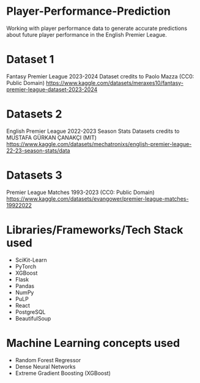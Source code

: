 # Player-Performance-Prediction
Working with player performance data to generate accurate predictions about future player performance in the English Premier League.
# Dataset 1
Fantasy Premier League 2023-2024 Dataset credits to Paolo Mazza (CC0: Public Domain)
https://www.kaggle.com/datasets/meraxes10/fantasy-premier-league-dataset-2023-2024
# Datasets 2
English Premier League 2022-2023 Season Stats Datasets credits to MUSTAFA GÜRKAN ÇANAKÇI (MIT)
https://www.kaggle.com/datasets/mechatronixs/english-premier-league-22-23-season-stats/data
# Datasets 3
Premier League Matches 1993-2023 (CC0: Public Domain)
https://www.kaggle.com/datasets/evangower/premier-league-matches-19922022
# Libraries/Frameworks/Tech Stack used
- SciKit-Learn
- PyTorch
- XGBoost
- Flask
- Pandas
- NumPy
- PuLP
- React
- PostgreSQL
- BeautifulSoup
# Machine Learning concepts used
- Random Forest Regressor
- Dense Neural Networks
- Extreme Gradient Boosting (XGBoost)

